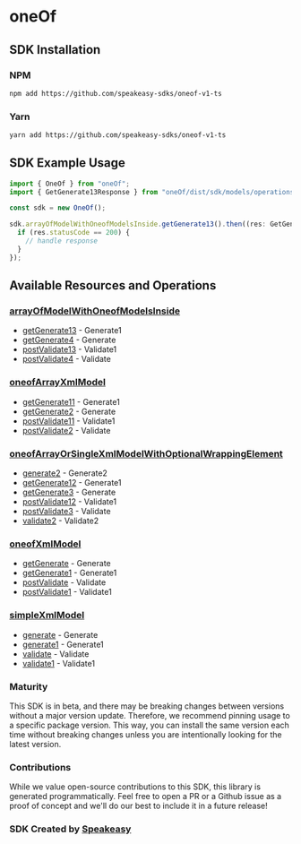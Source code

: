 # oneOf

<!-- Start SDK Installation -->
## SDK Installation

### NPM

```bash
npm add https://github.com/speakeasy-sdks/oneof-v1-ts
```

### Yarn

```bash
yarn add https://github.com/speakeasy-sdks/oneof-v1-ts
```
<!-- End SDK Installation -->

## SDK Example Usage
<!-- Start SDK Example Usage -->


```typescript
import { OneOf } from "oneOf";
import { GetGenerate13Response } from "oneOf/dist/sdk/models/operations";

const sdk = new OneOf();

sdk.arrayOfModelWithOneofModelsInside.getGenerate13().then((res: GetGenerate13Response) => {
  if (res.statusCode == 200) {
    // handle response
  }
});
```
<!-- End SDK Example Usage -->

<!-- Start SDK Available Operations -->
## Available Resources and Operations


### [arrayOfModelWithOneofModelsInside](docs/sdks/arrayofmodelwithoneofmodelsinside/README.md)

* [getGenerate13](docs/sdks/arrayofmodelwithoneofmodelsinside/README.md#getgenerate13) - Generate1
* [getGenerate4](docs/sdks/arrayofmodelwithoneofmodelsinside/README.md#getgenerate4) - Generate
* [postValidate13](docs/sdks/arrayofmodelwithoneofmodelsinside/README.md#postvalidate13) - Validate1
* [postValidate4](docs/sdks/arrayofmodelwithoneofmodelsinside/README.md#postvalidate4) - Validate

### [oneofArrayXmlModel](docs/sdks/oneofarrayxmlmodel/README.md)

* [getGenerate11](docs/sdks/oneofarrayxmlmodel/README.md#getgenerate11) - Generate1
* [getGenerate2](docs/sdks/oneofarrayxmlmodel/README.md#getgenerate2) - Generate
* [postValidate11](docs/sdks/oneofarrayxmlmodel/README.md#postvalidate11) - Validate1
* [postValidate2](docs/sdks/oneofarrayxmlmodel/README.md#postvalidate2) - Validate

### [oneofArrayOrSingleXmlModelWithOptionalWrappingElement](docs/sdks/oneofarrayorsinglexmlmodelwithoptionalwrappingelement/README.md)

* [generate2](docs/sdks/oneofarrayorsinglexmlmodelwithoptionalwrappingelement/README.md#generate2) - Generate2
* [getGenerate12](docs/sdks/oneofarrayorsinglexmlmodelwithoptionalwrappingelement/README.md#getgenerate12) - Generate1
* [getGenerate3](docs/sdks/oneofarrayorsinglexmlmodelwithoptionalwrappingelement/README.md#getgenerate3) - Generate
* [postValidate12](docs/sdks/oneofarrayorsinglexmlmodelwithoptionalwrappingelement/README.md#postvalidate12) - Validate1
* [postValidate3](docs/sdks/oneofarrayorsinglexmlmodelwithoptionalwrappingelement/README.md#postvalidate3) - Validate
* [validate2](docs/sdks/oneofarrayorsinglexmlmodelwithoptionalwrappingelement/README.md#validate2) - Validate2

### [oneofXmlModel](docs/sdks/oneofxmlmodel/README.md)

* [getGenerate](docs/sdks/oneofxmlmodel/README.md#getgenerate) - Generate
* [getGenerate1](docs/sdks/oneofxmlmodel/README.md#getgenerate1) - Generate1
* [postValidate](docs/sdks/oneofxmlmodel/README.md#postvalidate) - Validate
* [postValidate1](docs/sdks/oneofxmlmodel/README.md#postvalidate1) - Validate1

### [simpleXmlModel](docs/sdks/simplexmlmodel/README.md)

* [generate](docs/sdks/simplexmlmodel/README.md#generate) - Generate
* [generate1](docs/sdks/simplexmlmodel/README.md#generate1) - Generate1
* [validate](docs/sdks/simplexmlmodel/README.md#validate) - Validate
* [validate1](docs/sdks/simplexmlmodel/README.md#validate1) - Validate1
<!-- End SDK Available Operations -->

### Maturity

This SDK is in beta, and there may be breaking changes between versions without a major version update. Therefore, we recommend pinning usage
to a specific package version. This way, you can install the same version each time without breaking changes unless you are intentionally
looking for the latest version.

### Contributions

While we value open-source contributions to this SDK, this library is generated programmatically.
Feel free to open a PR or a Github issue as a proof of concept and we'll do our best to include it in a future release!

### SDK Created by [Speakeasy](https://docs.speakeasyapi.dev/docs/using-speakeasy/client-sdks)
